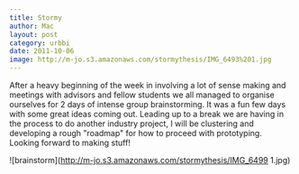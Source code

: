 ```yaml
---
title: Stormy
author: Mac
layout: post
category: urbbi
date: 2011-10-06
image: http://m-jo.s3.amazonaws.com/stormythesis/IMG_6493%201.jpg
---
```


After a heavy beginning of the week in involving a lot of sense making and meetings with advisors and fellow students we all managed to organise ourselves for 2 days of intense group brainstorming. It was a fun few days with some great ideas coming out. Leading up to a break we are having in the process to do another industry project, I will be clustering and developing a rough "roadmap" for how to proceed with prototyping. Looking forward to making stuff!

<span>![brainstorm](http://m-jo.s3.amazonaws.com/stormythesis/IMG_6499 1.jpg)</span>